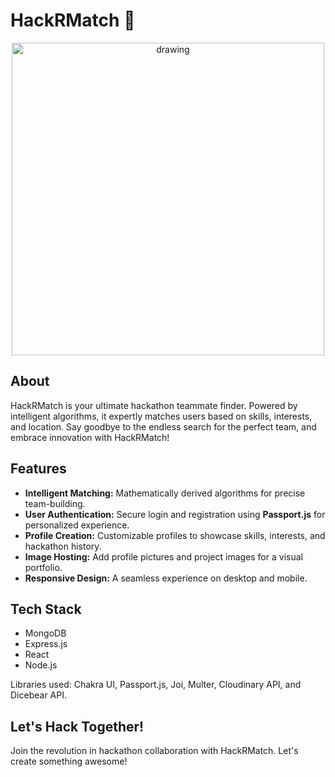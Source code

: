 
# HackRMatch 🚀
<p align="center"><img src="https://cdn.discordapp.com/attachments/1109314151131648010/1142704677192990800/HackRMatchSmallLogo.png" alt="drawing" width="500" style="margin:auto"/></p>

## About
HackRMatch is your ultimate hackathon teammate finder. Powered by intelligent algorithms, it expertly matches users based on skills, interests, and location. Say goodbye to the endless search for the perfect team, and embrace innovation with HackRMatch!


## Features
- **Intelligent Matching:** Mathematically derived algorithms for precise team-building.
- **User Authentication:** Secure login and registration using **Passport.js** for personalized experience.
- **Profile Creation:** Customizable profiles to showcase skills, interests, and hackathon history.
- **Image Hosting:** Add profile pictures and project images for a visual portfolio.
- **Responsive Design:** A seamless experience on desktop and mobile.

## Tech Stack
- MongoDB
- Express.js
- React
- Node.js

Libraries used: Chakra UI, Passport.js, Joi, Multer, Cloudinary API, and Dicebear API.

## Let's Hack Together!
Join the revolution in hackathon collaboration with HackRMatch. Let's create something awesome!


